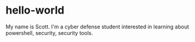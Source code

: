 # hello-world

My name is Scott. I'm a cyber defense student interested in learning about powershell, security, security tools.
